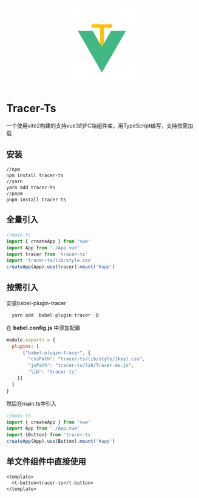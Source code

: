 <p align="center">
  <a href="https://joyceql.github.io/tracer-doc/" target="_blank" rel="noopener noreferrer">
    <img width="180" src="src/assets/images/logo.png" alt="Tracer logo">
  </a>
</p>

# Tracer-Ts

一个使用vite2构建的支持vue3的PC端组件库，用TypeScript编写，支持按需加载

## 安装
```shell
//npm
npm install tracer-ts
//yarn
yarn add tracer-ts
//pnpm
pnpm install tracer-ts
```
## 全量引入

```js
//main.ts
import { createApp } from 'vue'
import App from './App.vue'
import tracer from 'tracer-ts'
import 'tracer-ts/lib/style.css'
createApp(App).use(tracer).mount('#app')
```

## 按需引入

安装babel-plugin-tracer
```js
  yarn add  babel-plugin-tracer -D 
```
在 **babel.config.js** 中添加配置
```js
module.exports = {
  plugins: [
      ["babel-plugin-tracer", {
        "cssPath": "tracer-ts/lib/style/{key}.css", 
        "jsPath": "tracer-ts/lib/Tracer.es.js",
        "lib": "tracer-ts" 
    }]
  ]
}
```
然后在main.ts中引入
```js
//main.ts
import { createApp } from 'vue'
import App from './App.vue'
import {Button} from 'tracer-ts'
createApp(App).use(Button).mount('#app')
```

## 单文件组件中直接使用


```vue
<template>
  <t-button>tracer-ts</t-button>
</template> 
```
